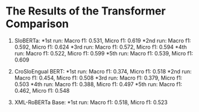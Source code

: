 # The Results of the Transformer Comparison

1. SloBERTa:
*1st run: Macro f1: 0.531, Micro f1: 0.619
*2nd run: Macro f1: 0.592, Micro f1: 0.624
*3rd run: Macro f1: 0.572, Micro f1: 0.594
*4th run: Macro f1: 0.522, Micro f1: 0.599
*5th run: Macro f1: 0.539, Micro f1: 0.609

2. CroSloEngual BERT:
*1st run: Macro f1: 0.374, Micro f1: 0.518
*2nd run: Macro f1: 0.454, Micro f1: 0.508
*3rd run: Macro f1: 0.379, Micro f1: 0.503
*4th run: Macro f1: 0.388, Micro f1: 0.497
*5th run: Macro f1: 0.462, Micro f1: 0.548

3. XML-RoBERTa Base:
*1st run: Macro f1: 0.518, Micro f1: 0.523